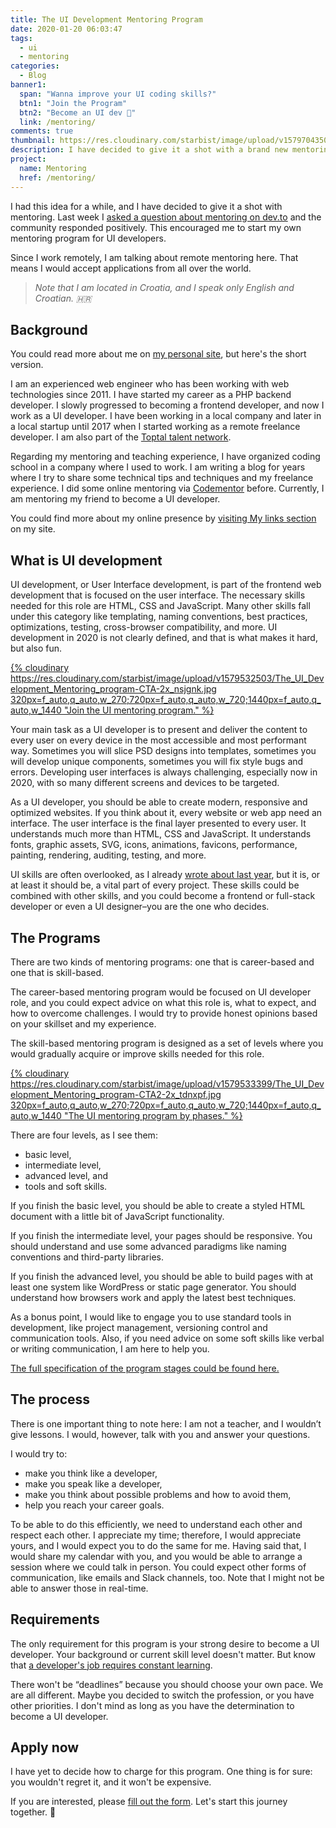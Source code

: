```yaml
---
title: The UI Development Mentoring Program
date: 2020-01-20 06:03:47
tags:
  - ui
  - mentoring
categories:
  - Blog
banner1:
  span: "Wanna improve your UI coding skills?"
  btn1: "Join the Program"
  btn2: "Become an UI dev 💯"
  link: /mentoring/
comments: true
thumbnail: https://res.cloudinary.com/starbist/image/upload/v1579704350/The_UI_Development_Mentoring_program-2x_wohbeq.jpg
description: I have decided to give it a shot with a brand new mentoring program for UI development. Fill out the form today!
project:
  name: Mentoring
  href: /mentoring/
---
```


I had this idea for a while, and I have decided to give it a shot with mentoring. Last week I [asked a question about mentoring on dev.to] and the community responded positively. This encouraged me to start my own mentoring program for UI developers.

Since I work remotely, I am talking about remote mentoring here. That means I would accept applications from all over the world.

<!-- more -->

> _Note that I am located in Croatia, and I speak only English and Croatian. 🇭🇷_

## Background

You could read more about me on [my personal site], but here's the short version.

I am an experienced web engineer who has been working with web technologies since 2011. I have started my career as a PHP backend developer. I slowly progressed to becoming a frontend developer, and now I work as a UI developer. I have been working in a local company and later in a local startup until 2017 when I started working as a remote freelance developer. I am also part of the [Toptal talent network].

Regarding my mentoring and teaching experience, I have organized coding school in a company where I used to work. I am writing a blog for years where I try to share some technical tips and techniques and my freelance experience. I did some online mentoring via [Codementor] before. Currently, I am mentoring my friend to become a UI developer.

You could find more about my online presence by [visiting My links section] on my site.

## What is UI development

UI development, or User Interface development, is part of the frontend web development that is focused on the user interface. The necessary skills needed for this role are HTML, CSS and JavaScript. Many other skills fall under this category like templating, naming conventions, best practices, optimizations, testing, cross-browser compatibility, and more. UI development in 2020 is not clearly defined, and that is what makes it hard, but also fun.

[{% cloudinary https://res.cloudinary.com/starbist/image/upload/v1579532503/The_UI_Development_Mentoring_program-CTA-2x_nsjgnk.jpg 320px=f_auto,q_auto,w_270;720px=f_auto,q_auto,w_720;1440px=f_auto,q_auto,w_1440 "Join the UI mentoring program." %}](/mentoring/)

Your main task as a UI developer is to present and deliver the content to every user on every device in the most accessible and most performant way. Sometimes you will slice PSD designs into templates, sometimes you will develop unique components, sometimes you will fix style bugs and errors. Developing user interfaces is always challenging, especially now in 2020, with so many different screens and devices to be targeted.

As a UI developer, you should be able to create modern, responsive and optimized websites. If you think about it, every website or web app need an interface. The user interface is the final layer presented to every user. It understands much more than HTML, CSS and JavaScript. It understands fonts, graphic assets, SVG, icons, animations, favicons, performance, painting, rendering, auditing, testing, and more.

UI skills are often overlooked, as I already [wrote about last year], but it is, or at least it should be, a vital part of every project. These skills could be combined with other skills, and you could become a frontend or full-stack developer or even a UI designer–you are the one who decides.

## The Programs

There are two kinds of mentoring programs: one that is career-based and one that is skill-based.

The career-based mentoring program would be focused on UI developer role, and you could expect advice on what this role is, what to expect, and how to overcome challenges. I would try to provide honest opinions based on your skillset and my experience.

The skill-based mentoring program is designed as a set of levels where you would gradually acquire or improve skills needed for this role.

[{% cloudinary https://res.cloudinary.com/starbist/image/upload/v1579533399/The_UI_Development_Mentoring_program-CTA2-2x_tdnxpf.jpg 320px=f_auto,q_auto,w_270;720px=f_auto,q_auto,w_720;1440px=f_auto,q_auto,w_1440 "The UI mentoring program by phases." %}](/mentoring/)

There are four levels, as I see them:

- basic level,
- intermediate level,
- advanced level, and
- tools and soft skills.

If you finish the basic level, you should be able to create a styled HTML document with a little bit of JavaScript functionality.

If you finish the intermediate level, your pages should be responsive. You should understand and use some advanced paradigms like naming conventions and third-party libraries.

If you finish the advanced level, you should be able to build pages with at least one system like WordPress or static page generator. You should understand how browsers work and apply the latest best techniques.

As a bonus point, I would like to engage you to use standard tools in development, like project management, versioning control and communication tools. Also, if you need advice on some soft skills like verbal or writing communication, I am here to help you.

[The full specification of the program stages could be found here.]

## The process

There is one important thing to note here: I am not a teacher, and I wouldn’t give lessons. I would, however, talk with you and answer your questions.

I would try to:

- make you think like a developer,
- make you speak like a developer,
- make you think about possible problems and how to avoid them,
- help you reach your career goals.

To be able to do this efficiently, we need to understand each other and respect each other. I appreciate my time; therefore, I would appreciate yours, and I would expect you to do the same for me. Having said that, I would share my calendar with you, and you would be able to arrange a session where we could talk in person. You could expect other forms of communication, like emails and Slack channels, too. Note that I might not be able to answer those in real-time.

## Requirements

The only requirement for this program is your strong desire to become a UI developer. Your background or current skill level doesn't matter. But know that [a developer's job requires constant learning].

There won't be “deadlines” because you should choose your own pace. We are all different. Maybe you decided to switch the profession, or you have other priorities. I don't mind as long as you have the determination to become a UI developer.

## Apply now

I have yet to decide how to charge for this program. One thing is for sure: you wouldn't regret it, and it won't be expensive.

If you are interested, please [fill out the form]. Let's start this journey together. 🙌

[asked a question about mentoring on dev.to]: https://dev.to/starbist/do-you-think-remote-mentoring-could-work-2p2e
[my personal site]: https://www.silvestar.codes/
[Toptal talent network]: https://www.toptal.com#trust-nothing-but-brilliant-freelancers
[Codementor]: https://www.codementor.io/@malimirkeccita/
[visiting My links section]: https://www.silvestar.codes/links/
[wrote about last year]: https://www.toptal.com/css/why-you-need-a-css-developer
[to open applications]: https://www.silvestar.codes/mentoring/
[The full specification of the program stages could be found here.]: https://docs.google.com/document/d/1fqhbu3zX1V4LBjPxParJNzDjJwFecx3cQ3-b0vXHwBE/edit?usp=sharing
[a developer's job requires constant learning]: https://www.silvestar.codes/articles/modern-frontend-developer-skills-and-tools/
[fill out the form]: /mentoring/
